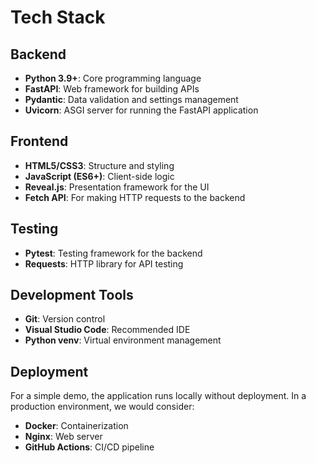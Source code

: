 # Tech Stack

## Backend
- **Python 3.9+**: Core programming language
- **FastAPI**: Web framework for building APIs
- **Pydantic**: Data validation and settings management
- **Uvicorn**: ASGI server for running the FastAPI application

## Frontend
- **HTML5/CSS3**: Structure and styling
- **JavaScript (ES6+)**: Client-side logic
- **Reveal.js**: Presentation framework for the UI
- **Fetch API**: For making HTTP requests to the backend

## Testing
- **Pytest**: Testing framework for the backend
- **Requests**: HTTP library for API testing

## Development Tools
- **Git**: Version control
- **Visual Studio Code**: Recommended IDE
- **Python venv**: Virtual environment management

## Deployment
For a simple demo, the application runs locally without deployment. In a production environment, we would consider:
- **Docker**: Containerization
- **Nginx**: Web server
- **GitHub Actions**: CI/CD pipeline
